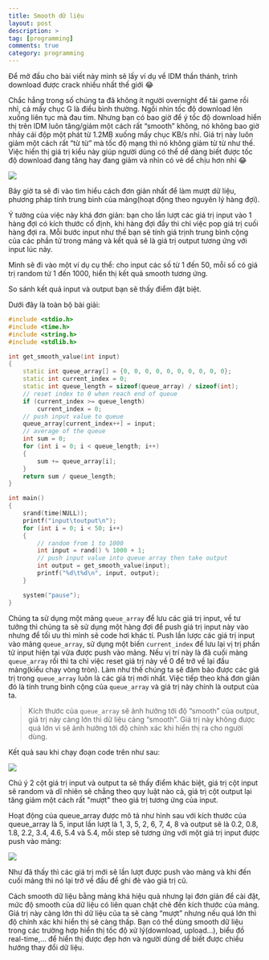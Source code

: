 ```yaml
---
title: Smooth dữ liệu
layout: post
description: >
tag: [programming]
comments: true
category: programming
---
```

Để mở đầu cho bài viết này mình sẽ lấy ví dụ về IDM thần thánh, trình download được crack nhiều nhất thế giới 😂

Chắc hẳng trong số chúng ta đã không ít người overnight để tải game rồi nhỉ, cả mấy chục G là điều bình thường. Ngồi nhìn tốc độ download lên xuống liên tục mà đau tim. Nhưng bạn có bao giờ để ý tốc độ download hiển thị trên IDM luôn tăng/giảm một cách rất “smooth” không, nó không bao giờ nhảy cái độp một phát từ 1.2MB xuống mấy chục KB/s nhỉ. Giá trị này luôn giảm một cách rất “từ từ” mà tốc độ mạng thì nó không giảm từ từ như thế. Việc hiển thị giá trị kiểu này giúp người dùng có thể dể dàng biết được tốc độ download đang tăng hay đang giảm và nhìn có vẻ dể chịu hơn nhỉ 😂

![](https://4.bp.blogspot.com/-ldAw_2oXfmY/V01FWfzo_7I/AAAAAAAAOqw/Z3Kif5MnIl4NRgwsXBYzlzQm7py0r1ztQCKgB/s1600/Capture.PNG)

Bây giờ ta sẽ đi vào tìm hiểu cách đơn giản nhất để làm mượt dữ liệu, phương pháp tính trung bình của mảng(hoạt động theo nguyên lý hàng đợi).

Ý tưởng của việc này khá đơn giản: bạn cho lần lượt các giá trị input vào 1 hàng đợi có kích thước cố định, khi hàng đợi đầy thì chỉ việc pop giá trị cuối hàng đợi ra. Mỗi bước input như thế bạn sẽ tính giá trịnh trung bình cộng của các phần tử trong mảng và kết quả sẽ là giá trị output tương ứng với input lúc nảy.

Mình sẽ đi vào một ví dụ cụ thể: cho input các số từ 1 đến 50, mỗi số có giá trị random từ 1 đến 1000, hiển thị kết quả smooth tương ứng.

So sánh kết quả input và output bạn sẽ thấy điểm đặt biệt.

Dưới đây là toàn bộ bài giải:

```cpp
#include <stdio.h>
#include <time.h>
#include <string.h>
#include <stdlib.h>

int get_smooth_value(int input)
{
    static int queue_array[] = {0, 0, 0, 0, 0, 0, 0, 0, 0, 0};
    static int current_index = 0;
    static int queue_length = sizeof(queue_array) / sizeof(int);
    // reset index to 0 when reach end of queue
    if (current_index >= queue_length)
        current_index = 0;
    // push input value to queue
    queue_array[current_index++] = input;
    // average of the queue
    int sum = 0;
    for (int i = 0; i < queue_length; i++)
    {
        sum += queue_array[i];
    }
    return sum / queue_length;
}

int main()
{
    srand(time(NULL));
    printf("input\toutput\n");
    for (int i = 0; i < 50; i++)
    {
        // random from 1 to 1000
        int input = rand() % 1000 + 1;
        // push input value into queue array then take output
        int output = get_smooth_value(input);
        printf("%d\t%d\n", input, output);
    }

    system("pause");
}
```

Chúng ta sử dụng một mảng `queue_array` để lưu các giá trị input, về tư tưởng thì chúng ta sẽ sử dụng một hàng đợi để push giá trị input này vào nhưng để tối ưu thì mình sẽ code hơi khác tí. Push lần lược các giá trị input vào mảng `queue_array`, sử dụng một biến `current_index` để lưu lại vị trị phần tử input hiện tại vừa được push vào mảng. Nếu vị trí này là đã cuối mảng `queue_array` rồi thì ta chỉ việc reset giá trị này về 0 để trở về lại đầu mảng(kiểu chạy vòng tròn). Làm như thế chúng ta sẽ đảm bảo được các giá trị trong `queue_array` luôn là các giá trị mới nhất. Việc tiếp theo khá đơn giản đó là tính trung bình cộng của `queue_array` và giá trị này chính là output của ta.

> Kích thước của `queue_array` sẽ ảnh hưởng tới độ “smooth” của output, giá trị này càng lớn thì dữ liệu càng “smooth”. Giá trị này không được quá lớn vì sẽ ảnh hưởng tới độ chính xác khi hiển thị ra cho người dùng.

Kết quả sau khi chạy đoạn code trên như sau:

![](https://3.bp.blogspot.com/-1Pd0e_CQxHk/V01gei3TNhI/AAAAAAAAOrI/E-7nx9wFbmoYJJd5yfkl2VozKeiAx-aIwCKgB/s1600/Capture.PNG)

Chú ý 2 cột giá trị input và output ta sẽ thấy điểm khác biệt, giá trị cột input sẽ random và dĩ nhiên sẽ chẳng theo quy luật nào cả, giá trị cột output lại tăng giảm một cách rất "mượt" theo giá trị tương ứng của input.

Hoạt động của queue_array được mô tả như hình sau với kích thước của queue_array là 5, input lần lượt là 1, 3, 5, 2, 6, 7, 4, 8 và output sẽ là 0.2, 0.8, 1.8, 2.2, 3.4, 4.6, 5.4 và 5.4, mỗi step sẽ tương ứng với một giá trị input được push vào mảng:

![](https://3.bp.blogspot.com/-xrLqBVhY3w0/V01k-bHO5DI/AAAAAAAAOrg/HXjvWni3T9Uwzch9LMmFzQA-cKS-k8FGgCKgB/s1600/Capture.PNG)

Như đã thấy thì các giá trị mới sẽ lần lượt được push vào mảng và khi đến cuối mảng thì nó lại trở về đầu để ghi đè vào giá trị cũ.

Cách smooth dữ liệu bằng mảng khá hiệu quả nhưng lại đơn giản để cài đặt, mức độ smooth của dữ liệu có liên quan chặt chẻ đến kích thước của mảng. Giá trị này càng lớn thì dữ liệu của ta sẽ càng “mượt” nhưng nếu quá lớn thì độ chính xác khi hiển thị sẽ càng thấp. Bạn có thể dùng smooth dữ liệu trong các trường hợp hiển thị tốc độ xử lý(download, upload...), biểu đồ real-time,... để hiển thị được đẹp hơn và người dùng dể biết được chiều hướng thay đổi dữ liệu.

